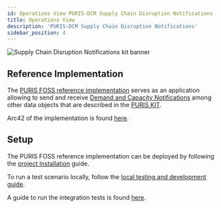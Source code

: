 ```yaml
---
id: Operations View PURIS-DCM Supply Chain Disruption Notifications
title: Operations View
description: 'PURIS-DCM Supply Chain Disruption Notifications'
sidebar_position: 4
---
```


![Supply Chain Disruption Notifications kit banner](@site/static/img/supply-chain-disruption-notification/supply-chain-disruption-notification-kit-icon.drawio.svg)

## Reference Implementation

The [PURIS FOSS reference implementation](https://github.com/eclipse-tractusx/puris/tree/main/docs) serves as an application allowing to send and receive [Demand and Capacity Notifications](https://github.com/eclipse-tractusx/sldt-semantic-models/blob/main/io.catenax.demand_and_capacity_notification/2.0.0/DemandAndCapacityNotification.ttl) among other data objects that are described in the [PURIS KIT](https://eclipse-tractusx.github.io/docs-kits/kits/PURIS%20Kit/Software%20Development%20View/Software%20Development%20PURIS%20Kit).

Arc42 of the implementation is found [here](https://github.com/eclipse-tractusx/puris/blob/main/docs/architecture/Index.md).

## Setup

The PURIS FOSS reference implementation can be deployed by following the [project Installation](https://github.com/eclipse-tractusx/puris/blob/29a20f9ea38e1eb54a9d9c938b94b57dfc898c32/INSTALL.md) guide.

To run a test scenario locally, follow the [local testing and development guide](https://github.com/eclipse-tractusx/puris/blob/29a20f9ea38e1eb54a9d9c938b94b57dfc898c32/local/INSTALL.md).

A guide to run the integration tests is found [here](https://github.com/eclipse-tractusx/puris/blob/29a20f9ea38e1eb54a9d9c938b94b57dfc898c32/local/postman/README.md).
